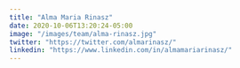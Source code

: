 ```yaml
---
title: "Alma Maria Rinasz"
date: 2020-10-06T13:20:24-05:00
image: "/images/team/alma-rinasz.jpg"
twitter: "https://twitter.com/almarinasz/"
linkedin: "https://www.linkedin.com/in/almamariarinasz/"
---
```


